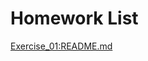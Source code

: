 # Homework List
[Exercise_01:README.md](https://github.com/yct19970507/compuational_physics_N2015301020175/create/master)
